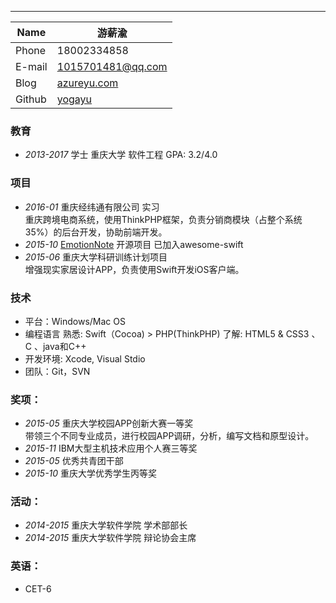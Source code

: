 <!-----
layout:     page
title:      "Resume"
date:	2016-02-15 15:30:54
author:     "Youxinyu"
categories:    hum
header-img: "img/home-bg-2.jpg"
----->

---

|Name|  游薪渝| 
| ------------ | ------------- | 
| Phone |18002334858  | 
| E-mail | <1015701481@qq.com>  | 
|Blog|[azureyu.com](http://azureyu.com) |
|Github|[yogayu](http://github.com/yogayu)|

### 教育

- *2013-2017* 学士 重庆大学 软件工程 GPA: 3.2/4.0 

### 项目

- *2016-01* 重庆经纬通有限公司 实习	
重庆跨境电商系统，使用ThinkPHP框架，负责分销商模块（占整个系统35%）的后台开发，协助前端开发。
- *2015-10*	[EmotionNote](https://github.com/Yogayu/EmotionNote) 开源项目
已加入awesome-swift
- *2015-06* 重庆大学科研训练计划项目	
增强现实家居设计APP，负责使用Swift开发iOS客户端。


### 技术
- 平台：Windows/Mac OS
- 编程语言
	熟悉:	Swift（Cocoa) > PHP(ThinkPHP) 
	了解:	HTML5 & CSS3 、C 、java和C++
- 开发环境: Xcode, Visual Stdio
- 团队：Git，SVN

### 奖项：

- *2015-05* 		重庆大学校园APP创新大赛一等奖  
带领三个不同专业成员，进行校园APP调研，分析，编写文档和原型设计。
- *2015-11* 		IBM大型主机技术应用个人赛三等奖 
- *2015-05* 		优秀共青团干部			
- *2015-10* 		重庆大学优秀学生丙等奖 

### 活动：
- *2014-2015*	重庆大学软件学院 学术部部长 
- *2014-2015*	重庆大学软件学院 辩论协会主席

### 英语：

- CET-6